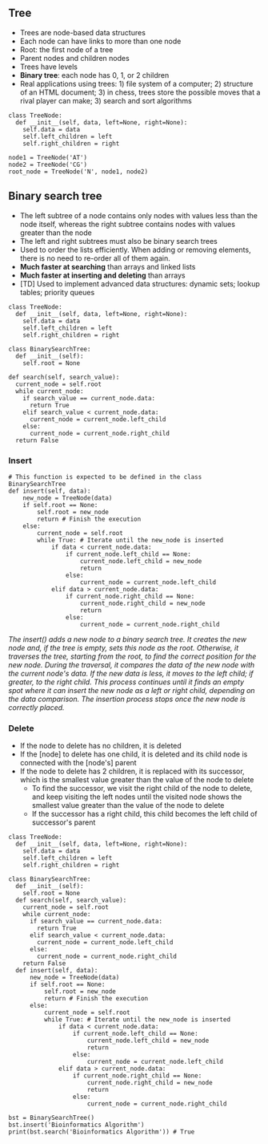 ## Tree
- Trees are node-based data structures
- Each node can have links to more than one node
- Root: the first node of a tree
- Parent nodes and children nodes
- Trees have levels
- **Binary tree**: each node has 0, 1, or 2 children
- Real applications using trees: 1) file system of a computer; 2) structure of an HTML document; 3) in chess, trees store the possible moves that a rival player can make; 3) search and sort algorithms

```
class TreeNode:
  def __init__(self, data, left=None, right=None):
    self.data = data
    self.left_children = left
    self.right_children = right

node1 = TreeNode('AT')
node2 = TreeNode('CG')
root_node = TreeNode('N', node1, node2)
```

## Binary search tree
- The left subtree of a node contains only nodes with values less than the node itself, whereas the right subtree contains nodes with values greater than the node
- The left and right subtrees must also be binary search trees
- Used to order the lists efficiently. When adding or removing elements, there is no need to re-order all of them again.
- **Much faster at searching** than arrays and linked lists
- **Much faster at inserting and deleting** than arrays
- [TD] Used to implement advanced data structures: dynamic sets; lookup tables; priority queues

```
class TreeNode:
  def __init__(self, data, left=None, right=None):
    self.data = data
    self.left_children = left
    self.right_children = right

class BinarySearchTree:
  def __init__(self):
    self.root = None

def search(self, search_value):
  current_node = self.root
  while current_node:
    if search_value == current_node.data:
      return True
    elif search_value < current_node.data:
      current_node = current_node.left_child
    else:
      current_node = current_node.right_child
  return False
```

### Insert
```
# This function is expected to be defined in the class BinarySearchTree
def insert(self, data):
    new_node = TreeNode(data)
    if self.root == None:
        self.root = new_node
        return # Finish the execution
    else:
        current_node = self.root
        while True: # Iterate until the new_node is inserted
            if data < current_node.data:
                if current_node.left_child == None:
                    current_node.left_child = new_node
                    return
                else:
                    current_node = current_node.left_child
            elif data > current_node.data:
                if current_node.right_child == None:
                    current_node.right_child = new_node
                    return
                else:
                    current_node = current_node.right_child
```

*The insert() adds a new node to a binary search tree. It creates the new node and, if the tree is empty, sets this node as the root. Otherwise, it traverses the tree, starting from the root, to find the correct position for the new node. During the traversal, it compares the data of the new node with the current node's data. If the new data is less, it moves to the left child; if greater, to the right child. This process continues until it finds an empty spot where it can insert the new node as a left or right child, depending on the data comparison. The insertion process stops once the new node is correctly placed.*

### Delete
- If the node to delete has no children, it is deleted
- If the [node] to delete has one child, it is deleted and its child node is connected with the [node's] parent
- If the node to delete has 2 children, it is replaced with its successor, which is the smallest value greater than the value of the node to delete
  - To find the successor, we visit the right child of the node to delete, and keep visiting the left nodes until the visited node shows the smallest value greater than the value of the node to delete
  - If the successor has a right child, this child becomes the left child of successor's parent


```
class TreeNode:
  def __init__(self, data, left=None, right=None):
    self.data = data
    self.left_children = left
    self.right_children = right

class BinarySearchTree:
  def __init__(self):
    self.root = None
  def search(self, search_value):
    current_node = self.root
    while current_node:
      if search_value == current_node.data:
        return True
      elif search_value < current_node.data:
        current_node = current_node.left_child
      else:
        current_node = current_node.right_child
    return False
  def insert(self, data):
      new_node = TreeNode(data)
      if self.root == None:
          self.root = new_node
          return # Finish the execution
      else:
          current_node = self.root
          while True: # Iterate until the new_node is inserted
              if data < current_node.data:
                  if current_node.left_child == None:
                      current_node.left_child = new_node
                      return
                  else:
                      current_node = current_node.left_child
              elif data > current_node.data:
                  if current_node.right_child == None:
                      current_node.right_child = new_node
                      return
                  else:
                      current_node = current_node.right_child

bst = BinarySearchTree()
bst.insert('Bioinformatics Algorithm')
print(bst.search('Bioinformatics Algorithm')) # True
```
  
